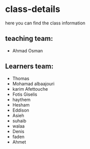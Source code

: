 # class-details
here you can find the class information
## teaching team:
- Ahmad Osman

## Learners team:
- Thomas 
- Mohamad albaajouri
- karim Afettouche
- Fotis Giselis
- haythem
- Hesham
- Eddison
- Asieh
- suhaib
- walaa
- Denis
- faden
- Ahmet